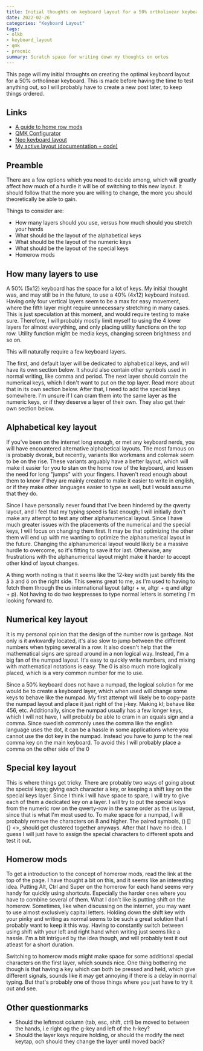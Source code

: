 ```yaml
---
title: Initial thoughts on keyboard layout for a 50% ortholinear keyboard
date: 2022-02-26
categories: "Keyboard Layout"
tags:
- olkb
- keyboard_layout
- qmk
- preonic
summary: Scratch space for writing down my thoughts on ortos
---
```

This page will my initial throughts on creating the optimal keyboard layout for a 50% ortholinear keyboard. 
This is made before having the time to test anything out, so I will probably have to create a new post later, to keep things ordered.

## Links
* [A guide to home row mods](https://precondition.github.io/home-row-mods)
* [QMK Configurator](https://config.qmk.fm/)
* [Neo keyboard layout](https://neo-layout.org)
* [My active layout (documentation + code)](https://github.com/lollek/qmk_firmware/blob/master/keyboards/preonic/keymaps/orange/keymap.c)

## Preamble
There are a few options which you need to decide among, which will greatly affect how much of a hurdle it will be of switching to this new layout.
It should follow that the more you are willing to change, the more you should theoretically be able to gain.

Things to consider are:
* How many layers should you use, versus how much should you stretch your hands
* What should be the layout of the alphabetical keys
* What should be the layout of the numeric keys
* What should be the layout of the special keys
* Homerow mods

## How many layers to use
A 50% (5x12) keyboard has the space for a lot of keys. My initial thought was, and may still be in the future, to use a 40% (4x12) keyboard instead.
Having only four vertical layers seem to be a max for easy movement, where the fifth layer might require unnecessary stretching in many cases.
This is just speculation at this moment, and would require testing to make sure. Therefore, I will probably mostly limit myself to using the 
4 lower layers for almost everything, and only placing utility functions on the top row. 
Utility function might be media keys, changing screen brightness and so on.

This will naturally require a few keyboard layers.

The first, and default layer will be dedicated to alphabetical keys, and will have its own section below. 
It should also contain other symbols used in normal writing, like comma and period.
The next layer should contain the numerical keys, which I don't want to put on the top layer. Read more about that in its own section below.
After that, I need to add the special keys somewhere. I'm unsure if I can cram them into the same layer as the numeric keys, 
or if they deserve a layer of their own. They also get their own section below.

## Alphabetical key layout
If you've been on the internet long enough, or met any keyboard nerds, you will have encountered alternative alphabetical layouts.
The most famous on is probably dvorak, but recently, variants like workmans and colemak seem to be on the rise.
These variants arguably have a better layout, which will make it easier for you to stan on the home row of the keyboard,
and lessen the need for long "jumps" with your fingers. I haven't read enough about them to know if they are mainly created to make
it easier to write in english, or if they make other languages easier to type as well, but I would assume that they do.

Since I have personally never found that I've been hindered by the qwerty layout, and I feel that my typing speed is fast enough;
I will initially don't make any attempt to test any other alphanumerical layout. 
Since I have much greater issues with the placements of the numerical and the special keys, I will focus on changing them first.
It may be that optimizing the other them will end up with me wanting to optimize the alphanumerical layout in the future.
Changing the alphanumerical layout would likely be a massive hurdle to overcome, so it's fitting to save it for last. 
Otherwise, any frustrations with the alphanumerical layout might make it harder to accept other kind of layout changes.

A thing worth noting is that it seems like the 12-key width just barely fits the å ä and ö on the right side.
This seems great to me, as I'm used to having to fetch them through the us international layout (altgr + w, altgr + q and altgr + p).
Not having to do two keypresses to type normal letters is someting I'm looking forward to.

## Numerical key layout
It is my personal opinion that the design of the number row is garbage. 
Not only is it awkwardly located, it's also slow to jump between the different numbers when typing several in a row.
It also doesn't help that the mathematical signs are spread around in a non logical way.
Instead, I'm a big fan of the numpad layout. It's easy to quickly write numbers, and mixing with mathematical notations is easy.
The 0 is also much more logically placed, which is a very common number for me to use.

Since a 50% keyboard does not have a numpad, the logical solution for me would be to create a keyboard layer, 
which when used will change some keys to behave like the numpad. My first attempt will likely be to copy-paste the numpad layout
and place it just right of the j-key. Making kl; behave like 456, etc. Additionally, since the numpad usually has a few longer keys, 
which I will not have, I will probably be able to cram in an equals sign and a comma. 
Since swedish commonly uses the comma like the english language uses the dot, it can be a hassle in some applications where you cannot use the dot key
in the numpad. Instead you have to jump to the real comma key on the main keyboard. To avoid this I will probably place a comma on the other side of the 0

## Special key layout
This is where things get tricky. There are probably two ways of going about the special keys; giving each character a key, or keeping a shift key on the 
special keys layer. Since I think I will have space to spare, I will try to give each of them a dedicated key on a layer.
I will try to put the special keys from the numeric row on the qwerty-row in the same order as the us layout, since that is what I'm most used to.
To make space for a numpad, I will probably remove the characters on 8 and higher. The paired symbols, () [] {} <>, should get clustered together anyways.
After that I have no idea. I guess I will just have to assign the special characters to different spots and test it out.

## Homerow mods
To get a introduction to the concept of homerow mods, read the link at the top of the page.
I have thought a bit on this, and it seems like an interesting idea. Putting Alt, Ctrl and Super on the homerow for each hand seems very handy
for quickly using shortcuts. Especially the harder ones where you have to combine several of them. What I don't like is putting shift on the homerow.
Sometimes, like when discussing on the internet, you may want to use almost exclusively capital letters. 
Holding down the shift key with your pinky and writing as normal seems to be such a great solution that I probably want to keep it this way.
Having to constantly switch between using shift with your left and right hand when writing just seems like a hassle.
I'm a bit intrigued by the idea though, and will probably test it out atleast for a short duration.

Switching to homerow mods might make space for some additional special characters on the first layer, which sounds nice.
One thing bothering me though is that having a key which can both be pressed and held, which give different signals, sounds like it may get annoying
if there is a delay in normal typing. But that's probably one of those things where you just have to try it out and see.

## Other questionmarks
* Should the leftmost column (tab, esc, shift, ctrl) be moved to between the hands, i.e right og the g-key and left of the h-key?
* Should the layer keys require holding, or should the modify the next keytap, och should they change the layer until moved back?
